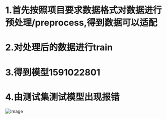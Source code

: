 # 1.首先按照项目要求数据格式对数据进行预处理/preprocess,得到数据可以适配
# 2.对处理后的数据进行train
# 3.得到模型1591022801
# 4.由测试集测试模型出现报错
![image](https://github.com/dlqnjupt/ocr_exam/edit/master/example/pics/pic3.png)
